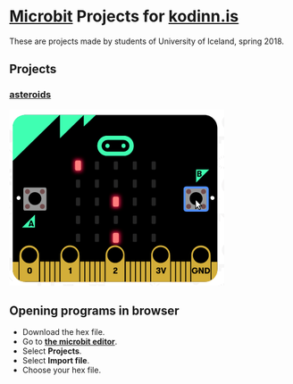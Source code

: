 # [Microbit](http://microbit.org/) Projects for [kodinn.is](http://krakkaruv.is/heimar/kodinn)
These are projects made by students of University of Iceland, spring 2018.

## Projects

### [asteroids](https://github.com/geirgardarsson/microbit/tree/master/loftsteinar)

![](loftsteinar/imgs/asteroids.gif)

## Opening programs in browser

* Download the hex file.
* Go to **[the microbit editor](https://makecode.microbit.org/)**.
* Select **Projects**.
* Select **Import file**.
* Choose your hex file.
